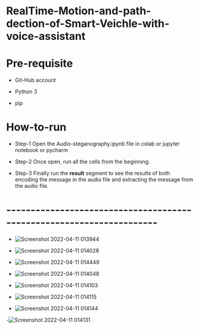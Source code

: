 # RealTime-Motion-and-path-dection-of-Smart-Veichle-with-voice-assistant

# Pre-requisite

-   Git-Hub account

-   Python 3

-   pip


# How-to-run

  - Step-1 Open the Audio-steganography.ipynb file in colab or jupyter notebook or pycharm

  - Step-2 Once open, run all the cells from the beginning.

  - Step-3 Finally run the **result** segment to see the results of both encoding the message in the audio file and extracting the message from the audio file.
#  ---------------------------------------------------------------------
- ![Screenshot 2022-04-11 013944](https://user-images.githubusercontent.com/40821800/162637941-5a40c02d-e61b-4114-aeba-ba9c03b74b51.png)

- ![Screenshot 2022-04-11 014028](https://user-images.githubusercontent.com/40821800/162637943-f01cd229-7a58-4146-84a9-09db51163d3d.png)

- ![Screenshot 2022-04-11 014449](https://user-images.githubusercontent.com/40821800/162638066-6678f898-90ec-4497-8178-0fc6c92f0800.png)


- ![Screenshot 2022-04-11 014048](https://user-images.githubusercontent.com/40821800/162637945-02f739fd-8387-44a5-bb44-ed2d9f8b174f.png)

- ![Screenshot 2022-04-11 014103](https://user-images.githubusercontent.com/40821800/162637949-0d1dfae2-5949-49be-ae87-bd66a7bc9499.png)

- ![Screenshot 2022-04-11 014115](https://user-images.githubusercontent.com/40821800/162637954-1fde4994-1fca-4d6b-8a02-3fee97f7212a.png)

- ![Screenshot 2022-04-11 014144](https://user-images.githubusercontent.com/40821800/162637955-07c5100d-d936-4587-943d-de4841763981.png)

-![Screenshot 2022-04-11 014131](https://user-images.githubusercontent.com/40821800/162637958-5ae47655-6d3a-43e3-953a-99650198cd8e.png)
